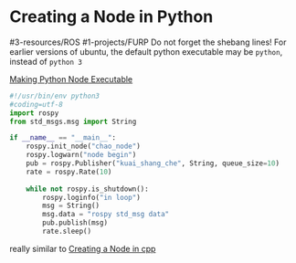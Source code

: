 # Creating a Node in Python
#3-resources/ROS #1-projects/FURP 
Do not forget the shebang lines!
For earlier versions of ubuntu, the default python executable may be `python`, instead of `python 3`

[Making Python Node Executable](https://github.com/FURP-2023-2024/Zaihong_Weekly_Log/blob/main/Notes/Making%20Python%20Node%20Executable.md)

```python
#!/usr/bin/env python3
#coding=utf-8
import rospy
from std_msgs.msg import String

if __name__ == "__main__":
	rospy.init_node("chao_node")
	rospy.logwarn("node begin")
	pub = rospy.Publisher("kuai_shang_che", String, queue_size=10)
	rate = rospy.Rate(10)
	
	while not rospy.is_shutdown():
		rospy.loginfo("in loop")
		msg = String()
		msg.data = "rospy std_msg data"
		pub.publish(msg)
		rate.sleep()
```
really similar to [Creating a Node in cpp](https://github.com/FURP-2023-2024/Zaihong_Weekly_Log/blob/main/Notes/Creating%20a%20Node%20in%20cpp.md)